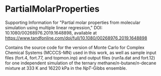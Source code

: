 # PartialMolarProperties
Supporting Information for "Partial molar properties from molecular simulation using multiple linear regression," DOI: 10.1080/00268976.2019.1648898, available at https://www.tandfonline.com/doi/full/10.1080/00268976.2019.1648898

Contains the source code for the version of Monte Carlo for Complex Chemical Systems (MCCCS-MN) used in this work, as well as sample input files (fort.4, fort.77, and topmon.inp) and output files (run1a.dat and fort.12) for one independent simulation of the ternary methane/$n$-butane/$n$-decane mixture at 333 K and 16220 kPa in the $NpT$-Gibbs ensemble.
